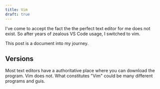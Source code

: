 ```yaml
---
title: Vim
draft: true
---
```


I've come to accept the fact the the perfect text editor for me does not exist. So after years of zealous VS Code usage, I switched to vim.

This post is a document into my journey.

## Versions

Most text editors have a authoritative place where you can download the program. Vim does not. What constitutes "Vim" could be many different programs and guis.
